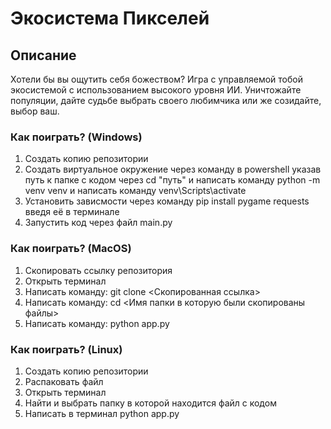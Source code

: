 # Экосистема Пикселей


## Описание
  Хотели бы вы ощутить себя божеством? Игра с управляемой тобой экосистемой с использованием высокого уровня ИИ. Уничтожайте популяции, дайте судьбе выбрать своего любимчика или же созидайте, выбор ваш.


### Как поиграть? (Windows)
  1. Создать копию репозитории
  2. Создать виртуальное окружение через команду в powershell указав путь к папке с кодом через cd "путь" и написать команду python -m venv venv и написать команду venv\Scripts\activate
  3. Установить зависмости через команду pip install pygame requests введя её в терминале
  4. Запустить код через файл main.py


### Как поиграть? (MacOS)
  1. Скопировать ссылку репозитория
  2. Открыть терминал
  3. Написать команду: git clone <Скопированная ссылка>
  4. Написать команду: cd <Имя папки в которую были скопированы файлы>
  5. Написать команду: python app.py 


### Как поиграть? (Linux)
  1. Создать копию репозитории
  2. Распаковать файл
  3. Открыть терминал
  4. Найти и выбрать папку в которой находится файл с кодом
  5. Написать в терминал python app.py
